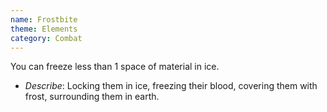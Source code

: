 ```yaml
---
name: Frostbite
theme: Elements
category: Combat
---
```


You can freeze less than 1 space of material in ice.

* *Describe*: Locking them in ice, freezing their blood, covering them with frost, surrounding them in earth.